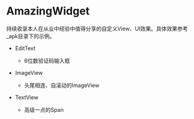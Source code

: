 # AmazingWidget

持续收录本人在从业中经验中值得分享的自定义View、UI效果。具体效果参考_apk目录下的示例。

- EditText
    - 6位数验证码输入框
    
- ImageView
    - 头尾相连、自滚动的ImageView
    
- TextView
    - 高级一点的Span